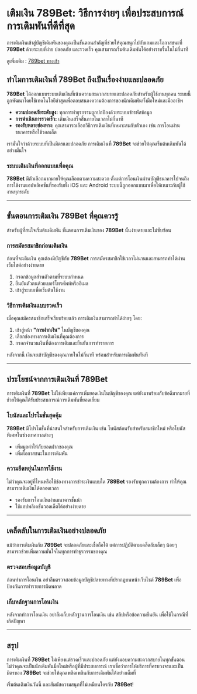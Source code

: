 # เติมเงิน 789Bet: วิธีการง่ายๆ เพื่อประสบการณ์การเดิมพันที่ดีที่สุด

การเติมเงินเข้าสู่บัญชีเดิมพันของคุณเป็นขั้นตอนสำคัญที่ช่วยให้คุณสนุกไปกับเกมและโอกาสชนะที่ **789Bet** ด้วยระบบที่ง่าย ปลอดภัย และรวดเร็ว คุณสามารถเริ่มต้นเดิมพันได้อย่างราบรื่นในไม่กี่นาที

ดูเพิ่มเติม : [789bet ทางเข้า](https://789betw.co/)

## ทำไมการเติมเงินที่ 789Bet ถึงเป็นเรื่องง่ายและปลอดภัย

**789Bet** ได้ออกแบบระบบเติมเงินที่เน้นความสะดวกสบายและปลอดภัยสำหรับผู้ใช้งานทุกคน ระบบนี้ถูกพัฒนาโดยใช้เทคโนโลยีล่าสุดเพื่อตอบสนองความต้องการของนักเดิมพันทั้งมือใหม่และมืออาชีพ

- **ความปลอดภัยระดับสูง:** ทุกการทำธุรกรรมถูกปกป้องด้วยระบบเข้ารหัสข้อมูล
- **การดำเนินการรวดเร็ว:** เติมเงินเสร็จสิ้นภายในเวลาไม่กี่นาที
- **รองรับหลายช่องทาง:** คุณสามารถเลือกวิธีการเติมเงินที่เหมาะสมกับตัวเอง เช่น การโอนผ่านธนาคารหรือใช้วอลเล็ต

เรามั่นใจว่าด้วยระบบที่เป็นมิตรและปลอดภัย การเติมเงินที่ **789Bet** จะช่วยให้คุณเริ่มต้นเดิมพันได้อย่างมั่นใจ

### ระบบเติมเงินที่ออกแบบเพื่อคุณ

**789Bet** มีตัวเลือกมากมายให้คุณเลือกตามความสะดวก ตั้งแต่การโอนเงินผ่านบัญชีธนาคารไปจนถึงการใช้งานแอปพลิเคชันที่รองรับทั้ง iOS และ Android ระบบนี้ถูกออกแบบมาเพื่อให้เหมาะกับผู้ใช้งานทุกระดับ

---

## ขั้นตอนการเติมเงิน 789Bet ที่คุณควรรู้

สำหรับผู้ที่สนใจเริ่มต้นเดิมพัน ขั้นตอนการเติมเงินของ **789Bet** นั้นง่ายดายและไม่ซับซ้อน

### การสมัครสมาชิกก่อนเติมเงิน

ก่อนที่จะเติมเงิน คุณต้องมีบัญชีกับ **789Bet** การสมัครสมาชิกใช้เวลาไม่นานและสามารถทำได้ผ่านเว็บไซต์อย่างง่ายดาย

1. กรอกข้อมูลส่วนตัวตามที่ระบบกำหนด
2. ยืนยันตัวตนด้วยเบอร์โทรศัพท์หรืออีเมล
3. เข้าสู่ระบบเพื่อเริ่มต้นใช้งาน

### วิธีการเติมเงินแบบรวดเร็ว

เมื่อคุณสมัครสมาชิกเสร็จเรียบร้อยแล้ว การเติมเงินสามารถทำได้ง่ายๆ โดย:

1. เข้าสู่หน้า **"การฝากเงิน"** ในบัญชีของคุณ
2. เลือกช่องทางการเติมเงินที่คุณต้องการ
3. กรอกจำนวนเงินที่ต้องการเติมและยืนยันการทำรายการ

หลังจากนี้ เงินจะเข้าบัญชีของคุณภายในไม่กี่นาที พร้อมสำหรับการเดิมพันทันที

---

## ประโยชน์จากการเติมเงินที่ 789Bet

การเติมเงินที่ **789Bet** ไม่ใช่เพียงแค่การเพิ่มยอดเงินในบัญชีของคุณ แต่ยังมาพร้อมกับข้อดีมากมายที่ช่วยให้คุณได้รับประสบการณ์การเดิมพันที่ยอดเยี่ยม

### โบนัสและโปรโมชั่นสุดคุ้ม

**789Bet** มีโปรโมชั่นที่น่าสนใจสำหรับการเติมเงิน เช่น โบนัสต้อนรับสำหรับสมาชิกใหม่ หรือโบนัสพิเศษในช่วงเทศกาลต่างๆ

- เพิ่มมูลค่าให้กับยอดฝากของคุณ
- เพิ่มโอกาสชนะในการเดิมพัน

### ความยืดหยุ่นในการใช้งาน

ไม่ว่าคุณจะอยู่ที่ไหนหรือใช้ช่องทางการชำระเงินแบบใด **789Bet** รองรับทุกความต้องการ ทำให้คุณสามารถเติมเงินได้ตลอดเวลา

- รองรับการโอนเงินผ่านธนาคารชั้นนำ
- ใช้แอปพลิเคชันวอลเล็ตได้อย่างง่ายดาย

---

## เคล็ดลับในการเติมเงินอย่างปลอดภัย

แม้ว่าการเติมเงินกับ **789Bet** จะปลอดภัยและเชื่อถือได้ แต่การปฏิบัติตามเคล็ดลับเล็กๆ น้อยๆ สามารถช่วยเพิ่มความมั่นใจในทุกการทำธุรกรรมของคุณ

### ตรวจสอบข้อมูลบัญชี

ก่อนทำการโอนเงิน อย่าลืมตรวจสอบข้อมูลบัญชีปลายทางที่ปรากฏบนหน้าเว็บไซต์ **789Bet** เพื่อป้องกันการทำรายการผิดพลาด

### เก็บหลักฐานการโอนเงิน

หลังจากทำการโอนเงิน อย่าลืมเก็บหลักฐานการโอนเงิน เช่น สลิปหรือข้อความยืนยัน เพื่อใช้ในกรณีที่เกิดปัญหา

---

## สรุป

การเติมเงินที่ **789Bet** ไม่เพียงแต่รวดเร็วและปลอดภัย แต่ยังมอบความสะดวกสบายในทุกขั้นตอน ไม่ว่าคุณจะเป็นนักเดิมพันมือใหม่หรือผู้ที่มีประสบการณ์ เราเชื่อว่าการให้บริการที่ครบวงจรและเป็นมิตรของ **789Bet** จะช่วยให้คุณเพลิดเพลินกับการเดิมพันได้อย่างเต็มที่

เริ่มต้นเติมเงินวันนี้ และสัมผัสความสนุกที่ไม่เหมือนใครกับ **789Bet**!